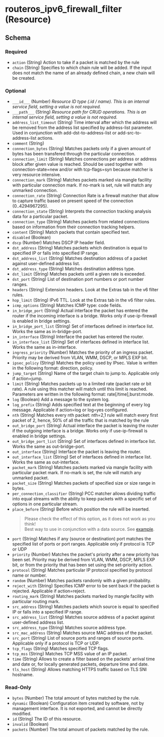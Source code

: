 # routeros_ipv6_firewall_filter (Resource)




<!-- schema generated by tfplugindocs -->
## Schema

### Required

- `action` (String) Action to take if a packet is matched by the rule
- `chain` (String) Specifies to which chain rule will be added. If the input does not match the name of an already defined chain, a new chain will be created.

### Optional

- `___id___` (Number) <em>Resource ID type (.id / name). This is an internal service field, setting a value is not required.</em>
- `___path___` (String) <em>Resource path for CRUD operations. This is an internal service field, setting a value is not required.</em>
- `address_list_timeout` (String) Time interval after which the address will be removed from the address list specified by address-list parameter. Used in conjunction with add-dst-to-address-list or add-src-to-address-list actions.
- `comment` (String)
- `connection_bytes` (String) Matches packets only if a given amount of bytes has been transfered through the particular connection.
- `connection_limit` (String) Matches connections per address or address block after given value is reached. Should be used together with connection-state=new and/or with tcp-flags=syn because matcher is very resource intensive.
- `connection_mark` (String) Matches packets marked via mangle facility with particular connection mark. If no-mark is set, rule will match any unmarked connection.
- `connection_rate` (String) Connection Rate is a firewall matcher that allow to capture traffic based on present speed of the connection (0..4294967295).
- `connection_state` (String) Interprets the connection tracking analysis data for a particular packet.
- `connection_type` (String) Matches packets from related connections based on information from their connection tracking helpers.
- `content` (String) Match packets that contain specified text.
- `disabled` (Boolean)
- `dscp` (Number) Matches DSCP IP header field.
- `dst_address` (String) Matches packets which destination is equal to specified IP or falls into specified IP range.
- `dst_address_list` (String) Matches destination address of a packet against user-defined address list.
- `dst_address_type` (String) Matches destination address type.
- `dst_limit` (String) Matches packets until a given rate is exceeded.
- `dst_port` (String) List of destination port numbers or port number ranges.
- `headers` (String) Extension headers. Look at the Extras tab in the v6 filter rules.
- `hop_limit` (String) IPv6 TTL. Look at the Extras tab in the v6 filter rules.
- `icmp_options` (String) Matches ICMP type: code fields.
- `in_bridge_port` (String) Actual interface the packet has entered the router if the incoming interface is a bridge. Works only if use-ip-firewall is enabled in bridge settings.
- `in_bridge_port_list` (String) Set of interfaces defined in interface list. Works the same as in-bridge-port.
- `in_interface` (String) Interface the packet has entered the router.
- `in_interface_list` (String) Set of interfaces defined in interface list. Works the same as in-interface.
- `ingress_priority` (Number) Matches the priority of an ingress packet. Priority may be derived from VLAN, WMM, DSCP, or MPLS EXP bit.
- `ipsec_policy` (String) Matches the policy used by IPsec. Value is written in the following format: direction, policy.
- `jump_target` (String) Name of the target chain to jump to. Applicable only if action=jump.
- `limit` (String) Matches packets up to a limited rate (packet rate or bit rate). A rule using this matcher will match until this limit is reached. Parameters are written in the following format: rate[/time],burst:mode.
- `log` (Boolean) Add a message to the system log.
- `log_prefix` (String) Adds specified text at the beginning of every log message. Applicable if action=log or log=yes configured.
- `nth` (String) Matches every nth packet: nth=2,1 rule will match every first packet of 2, hence, 50% of all the traffic that is matched by the rule
- `out_bridge_port` (String) Actual interface the packet is leaving the router if the outgoing interface is a bridge. Works only if use-ip-firewall is enabled in bridge settings.
- `out_bridge_port_list` (String) Set of interfaces defined in interface list. Works the same as out-bridge-port.
- `out_interface` (String) Interface the packet is leaving the router.
- `out_interface_list` (String) Set of interfaces defined in interface list. Works the same as out-interface.
- `packet_mark` (String) Matches packets marked via mangle facility with particular packet mark. If no-mark is set, the rule will match any unmarked packet.
- `packet_size` (String) Matches packets of specified size or size range in bytes.
- `per_connection_classifier` (String) PCC matcher allows dividing traffic into equal streams with the ability to keep packets with a specific set of options in one particular stream.
- `place_before` (String) Before which position the rule will be inserted.  
	> Please check the effect of this option, as it does not work as you think!  
	> Best way to use in conjunction with a data source. See [example](../data-sources/firewall.md#example-usage).
- `port` (String) Matches if any (source or destination) port matches the specified list of ports or port ranges. Applicable only if protocol is TCP or UDP
- `priority` (Number) Matches the packet's priority after a new priority has been set. Priority may be derived from VLAN, WMM, DSCP, MPLS EXP bit, or from the priority that has been set using the set-priority action.
- `protocol` (String) Matches particular IP protocol specified by protocol name or number.
- `random` (Number) Matches packets randomly with a given probability.
- `reject_with` (String) Specifies ICMP error to be sent back if the packet is rejected. Applicable if action=reject.
- `routing_mark` (String) Matches packets marked by mangle facility with particular routing mark.
- `src_address` (String) Matches packets which source is equal to specified IP or falls into a specified IP range.
- `src_address_list` (String) Matches source address of a packet against user-defined address list.
- `src_address_type` (String) Matches source address type.
- `src_mac_address` (String) Matches source MAC address of the packet.
- `src_port` (String) List of source ports and ranges of source ports. Applicable only if a protocol is TCP or UDP.
- `tcp_flags` (String) Matches specified TCP flags.
- `tcp_mss` (String) Matches TCP MSS value of an IP packet.
- `time` (String) Allows to create a filter based on the packets' arrival time and date or, for locally generated packets, departure time and date.
- `tls_host` (String) Allows matching HTTPS traffic based on TLS SNI hostname.

### Read-Only

- `bytes` (Number) The total amount of bytes matched by the rule.
- `dynamic` (Boolean) Configuration item created by software, not by management interface. It is not exported, and cannot be directly modified.
- `id` (String) The ID of this resource.
- `invalid` (Boolean)
- `packets` (Number) The total amount of packets matched by the rule.



